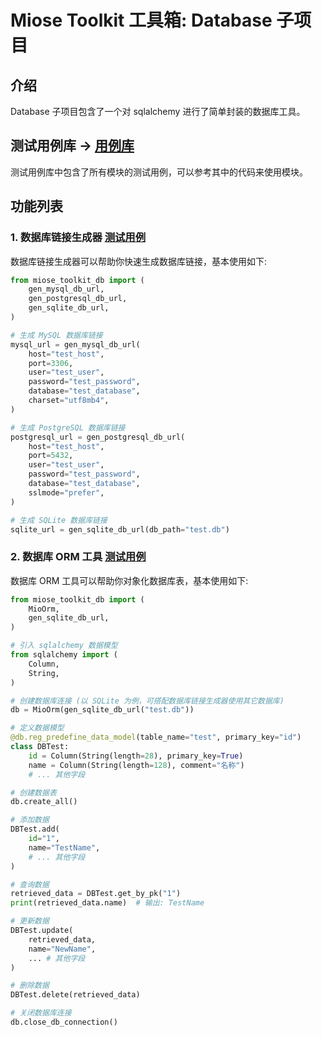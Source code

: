 # Miose Toolkit 工具箱: Database 子项目

## 介绍

Database 子项目包含了一个对 sqlalchemy 进行了简单封装的数据库工具。

## 测试用例库 -> [用例库](./src/tests)

测试用例库中包含了所有模块的测试用例，可以参考其中的代码来使用模块。

## 功能列表

### 1. 数据库链接生成器 [测试用例](./src/tests/test_db_url.py)

数据库链接生成器可以帮助你快速生成数据库链接，基本使用如下:

```python
from miose_toolkit_db import (
    gen_mysql_db_url,
    gen_postgresql_db_url,
    gen_sqlite_db_url,
)

# 生成 MySQL 数据库链接
mysql_url = gen_mysql_db_url(
    host="test_host",
    port=3306,
    user="test_user",
    password="test_password",
    database="test_database",
    charset="utf8mb4",
)

# 生成 PostgreSQL 数据库链接
postgresql_url = gen_postgresql_db_url(
    host="test_host",
    port=5432,
    user="test_user",
    password="test_password",
    database="test_database",
    sslmode="prefer",
)

# 生成 SQLite 数据库链接
sqlite_url = gen_sqlite_db_url(db_path="test.db")
```

### 2. 数据库 ORM 工具 [测试用例](./src/tests/test_orm.py)

数据库 ORM 工具可以帮助你对象化数据库表，基本使用如下:

```python
from miose_toolkit_db import (
    MioOrm,
    gen_sqlite_db_url,
)

# 引入 sqlalchemy 数据模型
from sqlalchemy import (
    Column,
    String,
)

# 创建数据库连接 (以 SQLite 为例，可搭配数据库链接生成器使用其它数据库)
db = MioOrm(gen_sqlite_db_url("test.db"))

# 定义数据模型
@db.reg_predefine_data_model(table_name="test", primary_key="id")
class DBTest:
    id = Column(String(length=28), primary_key=True)
    name = Column(String(length=128), comment="名称")
    # ... 其他字段

# 创建数据表
db.create_all()

# 添加数据
DBTest.add(
    id="1",
    name="TestName",
    # ... 其他字段
)

# 查询数据
retrieved_data = DBTest.get_by_pk("1")
print(retrieved_data.name)  # 输出: TestName

# 更新数据
DBTest.update(
    retrieved_data,
    name="NewName",
    ... # 其他字段
)

# 删除数据
DBTest.delete(retrieved_data)

# 关闭数据库连接
db.close_db_connection()
```
